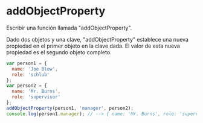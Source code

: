 # addObjectProperty

Escribir una función llamada "addObjectProperty".

Dado dos objetos y una clave, "addObjectProperty" establece una nueva propiedad en el primer objeto en la clave dada. El valor de esta nueva propiedad es el segundo objeto completo.
```js
var person1 = {
  name: 'Joe Blow',
  role: 'schlub'
};
var person2 = {
  name: 'Mr. Burns',
  role: 'supervisor'
};
addObjectProperty(person1, 'manager', person2);
console.log(person1.manager); // --> { name: 'Mr. Burns', role: 'supervisor' }
```
